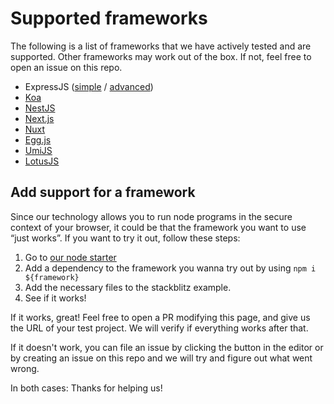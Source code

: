 # Supported frameworks

The following is a list of frameworks that we have actively tested and are supported. Other frameworks may work out of the box. If not, feel free to open an issue on this repo.

- ExpressJS ([simple](https://stackblitz.com/edit/node-dmbz1u) / [advanced](https://stackblitz.com/edit/expressjs))
- [Koa](https://stackblitz.com/edit/koa-starter)
- [NestJS](https://stackblitz.com/fork/nestjs-starter)
- [Next.js](https://stackblitz.com/fork/nextjs)
- [Nuxt](https://stackblitz.com/github/nuxt/starter/tree/stackblitz)
- [Egg.js](https://stackblitz.com/edit/webcontainer-egg?file=README.md)
- [UmiJS](https://stackblitz.com/fork/umijs)
- [LotusJS](https://node-kg7djp.stackblitz.io)

## Add support for a framework

Since our technology allows you to run node programs in the secure context of your browser, it could be that the framework you want to use “just works”. If you want to try it out, follow these steps:

1. Go to <a href="https://stackblitz.com/fork/node" target="_blank">our node starter</a>
2. Add a dependency to the framework you wanna try out by using `npm i ${framework}`
3. Add the necessary files to the stackblitz example.
4. See if it works!

If it works, great! Feel free to open a PR modifying this page, and give us the URL of your test project. We will verify if everything works after that.

If it doesn't work, you can file an issue by clicking the button in the editor or by creating an issue on this repo and we will try and figure out what went wrong.

In both cases: Thanks for helping us!
